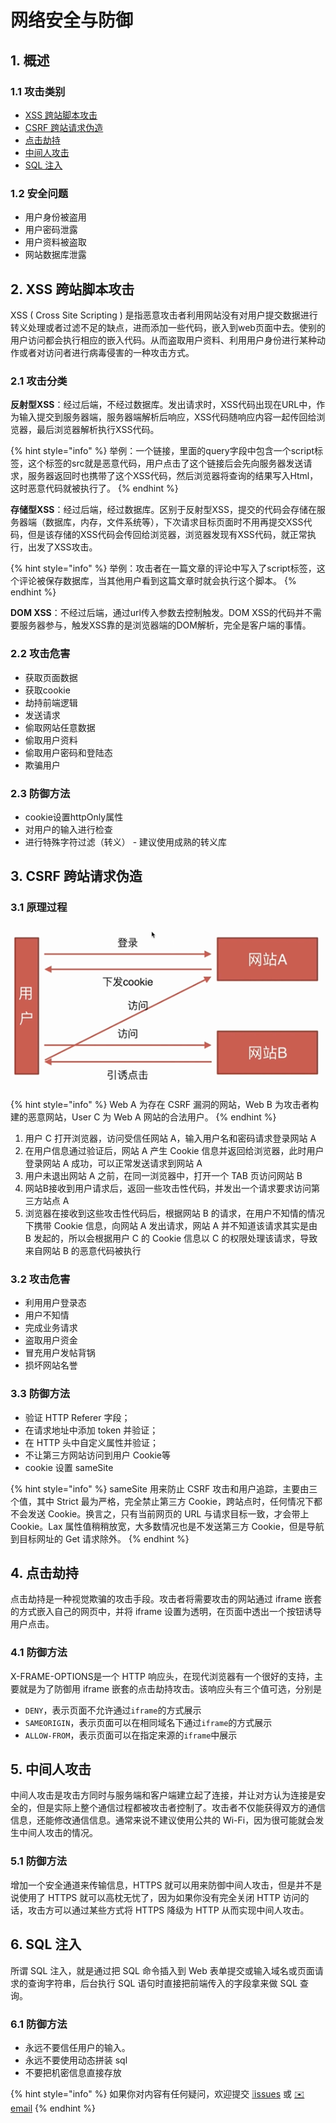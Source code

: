 # 网络安全与防御

## 1. 概述

### 1.1 攻击类别

* [XSS 跨站脚本攻击](web-security.md#2-xss-kua-zhan-jiao-ben-gong-ji)
* [CSRF 跨站请求伪造](web-security.md#3-csrf-kua-zhan-qing-qiu-wei-zao)
* [点击劫持](web-security.md#4-dian-ji-jie-chi)
* [中间人攻击](web-security.md#5-zhong-jian-ren-gong-ji)
* [SQL 注入](web-security.md#6-sql-zhu-ru)

### 1.2 安全问题

* 用户身份被盗用
* 用户密码泄露
* 用户资料被盗取
* 网站数据库泄露

## 2. XSS 跨站脚本攻击

XSS \( Cross Site Scripting \) 是指恶意攻击者利用网站没有对用户提交数据进行转义处理或者过滤不足的缺点，进而添加一些代码，嵌入到web页面中去。使别的用户访问都会执行相应的嵌入代码。从而盗取用户资料、利用用户身份进行某种动作或者对访问者进行病毒侵害的一种攻击方式。

### 2.1 攻击分类

**反射型XSS**：经过后端，不经过数据库。发出请求时，XSS代码出现在URL中，作为输入提交到服务器端，服务器端解析后响应，XSS代码随响应内容一起传回给浏览器，最后浏览器解析执行XSS代码。

{% hint style="info" %}
举例：一个链接，里面的query字段中包含一个script标签，这个标签的src就是恶意代码，用户点击了这个链接后会先向服务器发送请求，服务器返回时也携带了这个XSS代码，然后浏览器将查询的结果写入Html，这时恶意代码就被执行了。
{% endhint %}

**存储型XSS**：经过后端，经过数据库。区别于反射型XSS，提交的代码会存储在服务器端（数据库，内存，文件系统等），下次请求目标页面时不用再提交XSS代码，但是该存储的XSS代码会传回给浏览器，浏览器发现有XSS代码，就正常执行，出发了XSS攻击。

{% hint style="info" %}
举例：攻击者在一篇文章的评论中写入了script标签，这个评论被保存数据库，当其他用户看到这篇文章时就会执行这个脚本。
{% endhint %}

**DOM XSS**：不经过后端，通过url传入参数去控制触发。DOM XSS的代码并不需要服务器参与，触发XSS靠的是浏览器端的DOM解析，完全是客户端的事情。

### 2.2 攻击危害

* 获取页面数据
* 获取cookie
* 劫持前端逻辑
* 发送请求
* 偷取网站任意数据
* 偷取用户资料
* 偷取用户密码和登陆态
* 欺骗用户

### 2.3 防御方法

* cookie设置httpOnly属性
* 对用户的输入进行检查
* 进行特殊字符过滤（转义） - 建议使用成熟的转义库

## 3. CSRF 跨站请求伪造

### 3.1 原理过程

![](.gitbook/assets/csrf.png)

{% hint style="info" %}
Web A 为存在 CSRF 漏洞的网站，Web B 为攻击者构建的恶意网站，User C 为 Web A 网站的合法用户。
{% endhint %}

1. 用户 C 打开浏览器，访问受信任网站 A，输入用户名和密码请求登录网站 A
2. 在用户信息通过验证后，网站 A 产生 Cookie 信息并返回给浏览器，此时用户登录网站 A 成功，可以正常发送请求到网站 A
3. 用户未退出网站 A 之前，在同一浏览器中，打开一个 TAB 页访问网站 B
4. 网站B接收到用户请求后，返回一些攻击性代码，并发出一个请求要求访问第三方站点 A
5. 浏览器在接收到这些攻击性代码后，根据网站 B 的请求，在用户不知情的情况下携带 Cookie 信息，向网站 A 发出请求，网站 A 并不知道该请求其实是由 B 发起的，所以会根据用户 C 的 Cookie 信息以 C 的权限处理该请求，导致来自网站 B 的恶意代码被执行

### 3.2 攻击危害

* 利用用户登录态
* 用户不知情
* 完成业务请求
* 盗取用户资金
* 冒充用户发帖背锅
* 损坏网站名誉

### 3.3 防御方法

* 验证 HTTP Referer 字段；
* 在请求地址中添加 token 并验证；
* 在 HTTP 头中自定义属性并验证；
* 不让第三方网站访问到用户 Cookie等
* cookie 设置 sameSite

{% hint style="info" %}
sameSite 用来防止 CSRF 攻击和用户追踪，主要由三个值，其中 Strict 最为严格，完全禁止第三方 Cookie，跨站点时，任何情况下都不会发送 Cookie。换言之，只有当前网页的 URL 与请求目标一致，才会带上 Cookie。Lax 属性值稍稍放宽，大多数情况也是不发送第三方 Cookie，但是导航到目标网址的 Get 请求除外。
{% endhint %}

## 4. 点击劫持

点击劫持是一种视觉欺骗的攻击手段。攻击者将需要攻击的网站通过 iframe 嵌套的方式嵌入自己的网页中，并将 iframe 设置为透明，在页面中透出一个按钮诱导用户点击。

### 4.1 **防御方法**

X-FRAME-OPTIONS是一个 HTTP 响应头，在现代浏览器有一个很好的支持，主要就是为了防御用 iframe 嵌套的点击劫持攻击。该响应头有三个值可选，分别是

* `DENY`，表示页面不允许通过`iframe`的方式展示
* `SAMEORIGIN`，表示页面可以在相同域名下通过`iframe`的方式展示
* `ALLOW-FROM`，表示页面可以在指定来源的`iframe`中展示

## 5. 中间人攻击

中间人攻击是攻击方同时与服务端和客户端建立起了连接，并让对方认为连接是安全的，但是实际上整个通信过程都被攻击者控制了。攻击者不仅能获得双方的通信信息，还能修改通信信息。通常来说不建议使用公共的 Wi-Fi，因为很可能就会发生中间人攻击的情况。

### **5.1 防御方法**

增加一个安全通道来传输信息，HTTPS 就可以用来防御中间人攻击，但是并不是说使用了 HTTPS 就可以高枕无忧了，因为如果你没有完全关闭 HTTP 访问的话，攻击方可以通过某些方式将 HTTPS 降级为 HTTP 从而实现中间人攻击。

## 6. SQL 注入

所谓 SQL 注入，就是通过把 SQL 命令插入到 Web 表单提交或输入域名或页面请求的查询字符串，后台执行 SQL 语句时直接把前端传入的字段拿来做 SQL 查询。

### **6.1 防御方法**

* 永远不要信任用户的输入。
* 永远不要使用动态拼装 sql
* 不要把机密信息直接存放

{% hint style="info" %}
如果你对内容有任何疑问，欢迎提交 [❕issues](https://github.com/MrEnvision/Front-end_learning_notes/issues) 或 [ ✉️ email](mailto:EnvisionShen@gmail.com)
{% endhint %}

